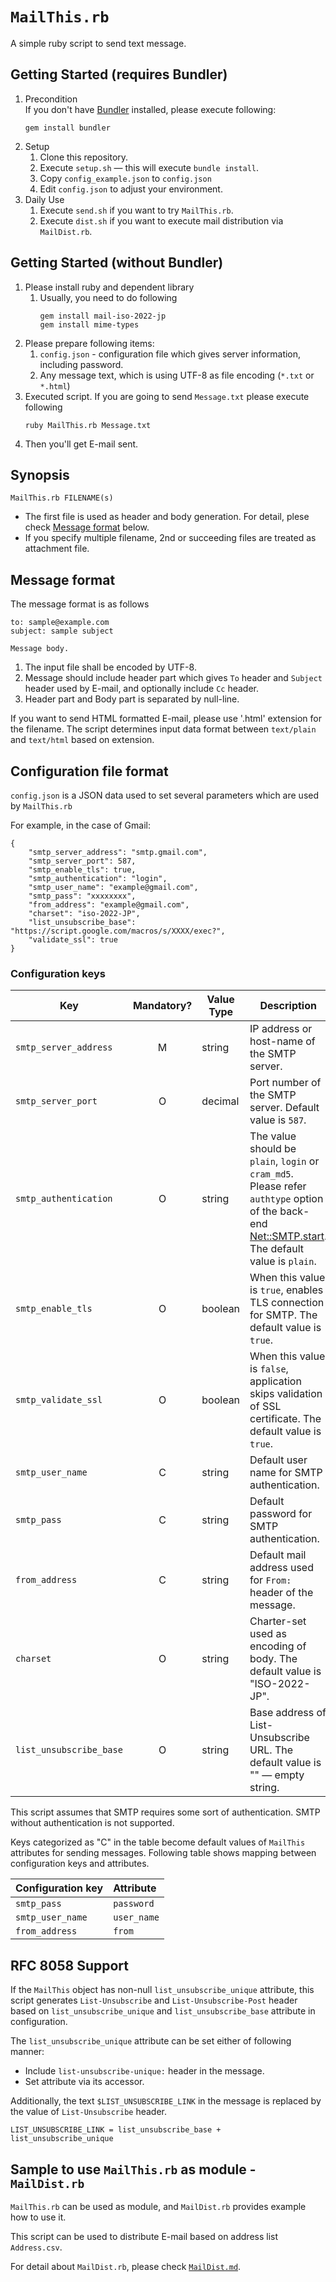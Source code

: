 # `MailThis.rb`

A simple ruby script to send text message.

## Getting Started (requires Bundler)

1. Precondition<br>
   If you don't have [Bundler] installed, please execute following:
    ```
    gem install bundler
    ```
1. Setup
    1. Clone this repository.
    1. Execute `setup.sh` &mdash; this will execute `bundle install`.
    1. Copy `config_example.json` to `config.json`
    1. Edit `config.json` to adjust your environment.
1. Daily Use
    1. Execute `send.sh` if you want to try `MailThis.rb`.
    1. Execute `dist.sh` if you want to execute mail distribution via `MailDist.rb`.

## Getting Started (without Bundler)

[Bundler]:https://bundler.io/

1. Please install ruby and dependent library
	1. Usually, you need to do following
        ```
        gem install mail-iso-2022-jp
        gem install mime-types
        ```
1. Please prepare following items:
	1. `config.json` - configuration file which gives server information, including password.
	1. Any message text, which is using UTF-8 as file encoding (`*.txt` or `*.html`)
1. Executed script. If you are going to send `Message.txt` please execute following
    ```
    ruby MailThis.rb Message.txt
    ```
1. Then you'll get E-mail sent.

## Synopsis

```
MailThis.rb FILENAME(s)
```

* The first file is used as header and body generation.
  For detail, plese check [Message format](#message-format) below.
* If you specify multiple filename, 2nd or succeeding files are treated as attachment file.

## Message format

The message format is as follows

```
to: sample@example.com
subject: sample subject

Message body.
```

1. The input file shall be encoded by UTF-8.
1. Message should include header part which gives `To` header and `Subject` header used by E-mail, and optionally include `Cc` header.
1. Header part and Body part is separated by null-line.

If you want to send HTML formatted E-mail, please use '.html' extension for the filename.
The script determines input data format between `text/plain` and `text/html` based on extension.

## Configuration file format

`config.json` is a JSON data used to set several parameters which are used by `MailThis.rb`

For example, in the case of Gmail:

```
{
    "smtp_server_address": "smtp.gmail.com",
    "smtp_server_port": 587,
    "smtp_enable_tls": true,
    "smtp_authentication": "login",
    "smtp_user_name": "example@gmail.com",
    "smtp_pass": "xxxxxxxx",
    "from_address": "example@gmail.com",
    "charset": "iso-2022-JP",
	"list_unsubscribe_base": "https://script.google.com/macros/s/XXXX/exec?",
	"validate_ssl": true
}
```

### Configuration keys

|Key|Mandatory?|Value Type|Description|
|---|:-------:|----------|-----------|
|`smtp_server_address`  |M|string |IP address or host-name of the SMTP server.|
|`smtp_server_port`     |O|decimal|Port number of the SMTP server. Default value is `587`.|
|`smtp_authentication`  |O|string |The value should be `plain`, `login` or `cram_md5`. Please refer `authtype` option of the back-end [Net::SMTP.start](https://docs.ruby-lang.org/ja/latest/method/Net=3a=3aSMTP/s/start.html). The default value is `plain`.|
|`smtp_enable_tls`      |O|boolean|When this value is `true`, enables TLS connection for SMTP. The default value is `true`.|
|`smtp_validate_ssl`         |O|boolean|When this value is `false`, application skips validation of SSL certificate. The default value is `true`.|
|`smtp_user_name`       |C|string |Default user name for SMTP authentication.|
|`smtp_pass`            |C|string |Default password for SMTP authentication.|
|`from_address`         |C|string |Default mail address used for `From:` header of the message.|
|`charset`              |O|string |Charter-set used as encoding of body. The default value is "ISO-2022-JP".|
|`list_unsubscribe_base`|O|string |Base address of List-Unsubscribe URL. The default value is "" &mdash; empty string.|

This script assumes that SMTP requires some sort of authentication.
SMTP without authentication is not supported.

Keys categorized as "C" in the table become default values of `MailThis` attributes for sending messages.
Following table shows mapping between configuration keys and attributes.

|Configuration key|Attribute|
|:----------------|:----------|
|`smtp_pass`|`password`|
|`smtp_user_name`|`user_name`|
|`from_address`|`from`|

## RFC 8058 Support

If the `MailThis` object has non-null `list_unsubscribe_unique` attribute,
this script generates `List-Unsubscribe` and `List-Unsubscribe-Post` header based on `list_unsubscribe_unique` and `list_unsubscribe_base` attribute in configuration.

The `list_unsubscribe_unique` attribute can be set either of following manner:
- Include `list-unsubscribe-unique:` header in the message.
- Set attribute via its accessor.

Additionally, the text `$LIST_UNSUBSCRIBE_LINK` in the message is replaced by the value of `List-Unsubscribe` header.

```
LIST_UNSUBSCRIBE_LINK = list_unsubscribe_base + list_unsubscribe_unique
```

## Sample to use `MailThis.rb` as module - `MailDist.rb`

`MailThis.rb` can be used as module, and `MailDist.rb` provides example how to use it.

This script can be used to distribute E-mail based on address list `Address.csv`.

For detail about `MailDist.rb`, please check [`MailDist.md`](MailDist.md).
